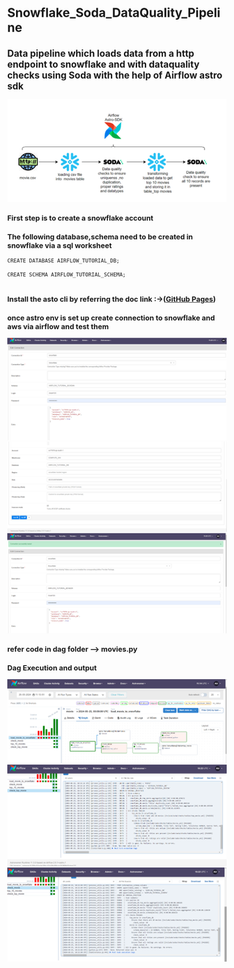 # Snowflake_Soda_DataQuality_Pipeline

## Data pipeline which loads data from a http endpoint to snowflake and with dataquality checks using Soda with the help of Airflow astro sdk

![](https://github.com/ansel9618/Snowflake_Soda_DataQuality_Pipeline/blob/main/images/1.0_.png)

### First step is to create a snowflake account
### The following database,schema need to be created in snowflake via a sql worksheet

```
CREATE DATABASE AIRFLOW_TUTORIAL_DB;

CREATE SCHEMA AIRFLOW_TUTORIAL_SCHEMA;


```

### Install the asto cli by referring the doc link :->([GitHub Pages](https://docs.astronomer.io/astro/cli/get-started-cli))

### once astro env is set up create connection to snowflake and aws via airflow and test them
![](https://github.com/ansel9618/Snowflake_Soda_DataQuality_Pipeline/blob/main/images/5.0_.png)
![](https://github.com/ansel9618/Snowflake_Soda_DataQuality_Pipeline/blob/main/images/6.0_.png)
![](https://github.com/ansel9618/Snowflake_Soda_DataQuality_Pipeline/blob/main/images/7.0_.png)

### refer code in dag folder --> movies.py



### Dag Execution and output

![](https://github.com/ansel9618/Snowflake_Soda_DataQuality_Pipeline/blob/main/images/4.0_.png)
![](https://github.com/ansel9618/Snowflake_Soda_DataQuality_Pipeline/blob/main/images/8.0_.png)
![](https://github.com/ansel9618/Snowflake_Soda_DataQuality_Pipeline/blob/main/images/9.0_.png)






